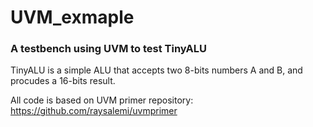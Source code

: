 # UVM_exmaple
### A testbench using UVM to test TinyALU

TinyALU is a simple ALU that accepts two 8-bits numbers A and B, and procudes a 16-bits result.

All code is based on UVM primer repository:
https://github.com/raysalemi/uvmprimer
